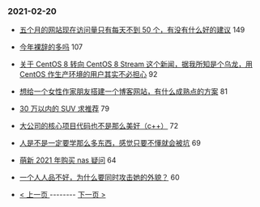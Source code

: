 ### 2021-02-20 
- [五个月的网站现在访问量只有每天不到 50 个，有没有什么好的建议](https://www.v2ex.com/t/754576) 149
- [今年裸辞的多吗](https://www.v2ex.com/t/754455) 107
- [关于 CentOS 8 转向 CentOS 8 Stream 这个新闻，据我所知是个乌龙，用 CentOS 作生产环境的用户其实不必担心](https://www.v2ex.com/t/754559) 92
- [想给一个女性作家朋友搭建一个博客网站，有什么成熟点的方案](https://www.v2ex.com/t/754620) 81
- [30 万以内的 SUV 求推荐](https://www.v2ex.com/t/754523) 79
- [大公司的核心项目代码也不是那么美好（c++）](https://www.v2ex.com/t/754480) 72
- [人是不是一定要学那么多东西，感觉只要不懂就会被坑](https://www.v2ex.com/t/754471) 69
- [萌新 2021 年购买 nas 疑问](https://www.v2ex.com/t/754464) 64
- [一个人人品不好，为什么要同时攻击她的外貌？](https://www.v2ex.com/t/754625) 60 

- [ < 上一页 ](https://github.com/able8/v2ex-hot-record/blob/master/2021-02-19.md) -------- [ 下一页 > ](https://github.com/able8/v2ex-hot-record/blob/master/2021-02-21.md)